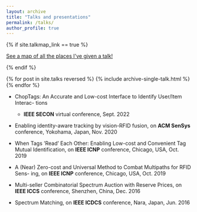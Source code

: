 ```yaml
---
layout: archive
title: "Talks and presentations"
permalink: /talks/
author_profile: true
---
```


{% if site.talkmap_link == true %}

<p style="text-decoration:underline;"><a href="/talkmap.html">See a map of all the places I've given a talk!</a></p>

{% endif %}

{% for post in site.talks reversed %}
  {% include archive-single-talk.html %}
{% endfor %}

- ChopTags: An Accurate and Low-cost Interface to Identify User/Item Interac-
tions 
    -  **IEEE SECON** virtual conference, Sept. 2022

- Enabling identity-aware tracking by vision-RFID fusion, on **ACM SenSys** conference,
Yokohama, Japan, Nov. 2020

- When Tags ’Read’ Each Other: Enabling Low-cost and Convenient Tag Mutual
Identification, on **IEEE ICNP** conference, Chicago, USA, Oct. 2019

- A (Near) Zero-cost and Universal Method to Combat Multipaths for RFID Sens-
ing, on **IEEE ICNP** conference, Chicago, USA, Oct. 2019

- Multi-seller Combinatorial Spectrum Auction with Reserve Prices, on **IEEE ICCS**
conference, Shenzhen, China, Dec. 2016

- Spectrum Matching, on **IEEE ICDCS** conference, Nara, Japan, Jun. 2016
